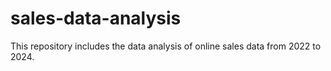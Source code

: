 # sales-data-analysis
This repository includes the data analysis of online sales data from 2022 to 2024.
